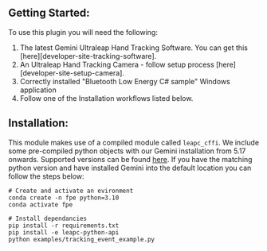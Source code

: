 ## Getting Started:

To use this plugin you will need the following:

1. The latest Gemini Ultraleap Hand Tracking Software. You can get this [here][developer-site-tracking-software].
2. An Ultraleap Hand Tracking Camera - follow setup process [here][developer-site-setup-camera].
3. Correctly installed "Bluetooth Low Energy C# sample" Windows application
4. Follow one of the Installation workflows listed below.


## Installation:

This module makes use of a compiled module called `leapc_cffi`. We include some pre-compiled python objects with our
Gemini installation from 5.17 onwards. Supported versions can be found [here](#pre-compiled-module-support). If you 
have the matching python version and have installed Gemini into the default location you can follow the steps below:

```
# Create and activate an evironment
conda create -n fpe python=3.10
conda activate fpe
```

```
# Install dependancies
pip install -r requirements.txt
pip install -e leapc-python-api
python examples/tracking_event_example.py
```